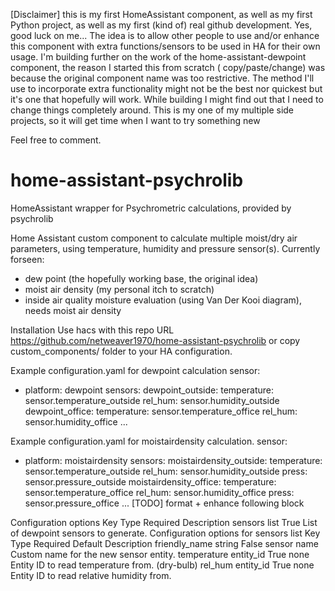 [Disclaimer] this is my first HomeAssistant component, as well as my first Python project, as well as my first (kind of) real github development. Yes, good luck on me...
The idea is to allow other people to use and/or enhance this component with extra functions/sensors to be used in HA for their own usage. 
I'm building further on the work of the home-assistant-dewpoint component, the reason I started this from scratch ( copy/paste/change) was because the original component name was too restrictive.
The method I'll use to incorporate extra functionality might not be the best nor quickest but it's one that hopefully will work.
While building I might find out that I need to change things completely around.
This is my one of my multiple side projects, so it will get time when I want to try something new
  
Feel free to comment.

# home-assistant-psychrolib
HomeAssistant wrapper for Psychrometric calculations, provided by psychrolib

Home Assistant custom component to calculate multiple moist/dry air parameters, using temperature, humidity and pressure sensor(s).
Currently forseen:
- dew point (the hopefully working base, the original idea)
- moist air density (my personal itch to scratch)
- inside air quality moisture evaluation (using Van Der Kooi diagram), needs moist air density

Installation
Use hacs with this repo URL https://github.com/netweaver1970/home-assistant-psychrolib or copy custom_components/ folder to your HA configuration.

Example configuration.yaml for dewpoint calculation
sensor:
  - platform: dewpoint
    sensors:
      dewpoint_outside:
        temperature: sensor.temperature_outside
        rel_hum: sensor.humidity_outside
      dewpoint_office:
        temperature: sensor.temperature_office
        rel_hum: sensor.humidity_office
      ...


Example configuration.yaml for moistairdensity calculation.
sensor:
  - platform: moistairdensity
    sensors:
      moistairdensity_outside:
        temperature: sensor.temperature_outside
        rel_hum: sensor.humidity_outside
        press: sensor.pressure_outside
      moistairdensity_office:
        temperature: sensor.temperature_office
        rel_hum: sensor.humidity_office
        press: sensor.pressure_office
      ...
[TODO] format + enhance following block

Configuration options
Key	Type	Required	Description
sensors	list	True	List of dewpoint sensors to generate.
Configuration options for sensors list
Key	Type	Required	Default	Description
friendly_name	string	False	sensor name	Custom name for the new sensor entity.
temperature	entity_id	True	none	Entity ID to read temperature from. (dry-bulb)
rel_hum	entity_id	True	none	Entity ID to read relative humidity from.
